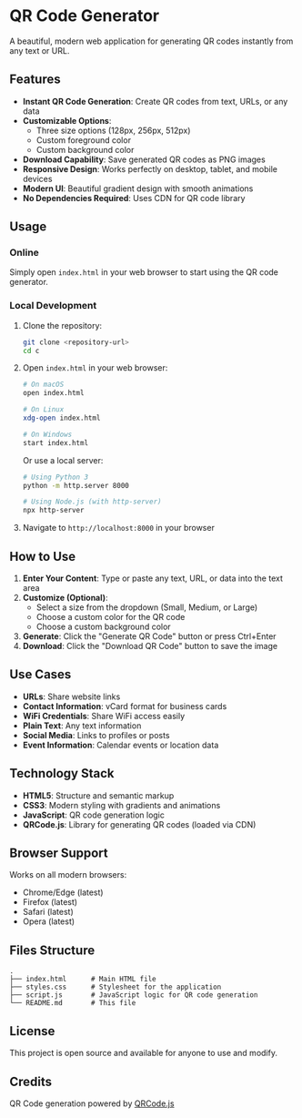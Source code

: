# QR Code Generator

A beautiful, modern web application for generating QR codes instantly from any text or URL.

## Features

- **Instant QR Code Generation**: Create QR codes from text, URLs, or any data
- **Customizable Options**:
  - Three size options (128px, 256px, 512px)
  - Custom foreground color
  - Custom background color
- **Download Capability**: Save generated QR codes as PNG images
- **Responsive Design**: Works perfectly on desktop, tablet, and mobile devices
- **Modern UI**: Beautiful gradient design with smooth animations
- **No Dependencies Required**: Uses CDN for QR code library

## Usage

### Online

Simply open `index.html` in your web browser to start using the QR code generator.

### Local Development

1. Clone the repository:
   ```bash
   git clone <repository-url>
   cd c
   ```

2. Open `index.html` in your web browser:
   ```bash
   # On macOS
   open index.html

   # On Linux
   xdg-open index.html

   # On Windows
   start index.html
   ```

   Or use a local server:
   ```bash
   # Using Python 3
   python -m http.server 8000

   # Using Node.js (with http-server)
   npx http-server
   ```

3. Navigate to `http://localhost:8000` in your browser

## How to Use

1. **Enter Your Content**: Type or paste any text, URL, or data into the text area
2. **Customize (Optional)**:
   - Select a size from the dropdown (Small, Medium, or Large)
   - Choose a custom color for the QR code
   - Choose a custom background color
3. **Generate**: Click the "Generate QR Code" button or press Ctrl+Enter
4. **Download**: Click the "Download QR Code" button to save the image

## Use Cases

- **URLs**: Share website links
- **Contact Information**: vCard format for business cards
- **WiFi Credentials**: Share WiFi access easily
- **Plain Text**: Any text information
- **Social Media**: Links to profiles or posts
- **Event Information**: Calendar events or location data

## Technology Stack

- **HTML5**: Structure and semantic markup
- **CSS3**: Modern styling with gradients and animations
- **JavaScript**: QR code generation logic
- **QRCode.js**: Library for generating QR codes (loaded via CDN)

## Browser Support

Works on all modern browsers:
- Chrome/Edge (latest)
- Firefox (latest)
- Safari (latest)
- Opera (latest)

## Files Structure

```
.
├── index.html      # Main HTML file
├── styles.css      # Stylesheet for the application
├── script.js       # JavaScript logic for QR code generation
└── README.md       # This file
```

## License

This project is open source and available for anyone to use and modify.

## Credits

QR Code generation powered by [QRCode.js](https://github.com/davidshimjs/qrcodejs)

